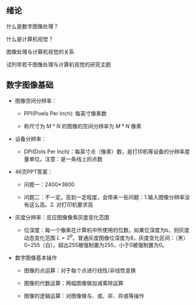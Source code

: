 ## 绪论
什么是数字图像处理？

什么是计算机视觉？

图像处理与计算机视觉的关系

试列举若干图像处理与计算机视觉的研究主题

## 数字图像基础

- 图像空间分辨率：

    - PPI(Pixels Per Inch): 每英寸像素数

    - 称尺寸为 $M*N$ 的图像的空间分辨率为 $M*N$ 像素

- 设备分辨率：

    - DPI(Dots Per Inch)：每英寸点（像素）数，是打印机等设备的分辨率度量单位。注意：是一条线上的点数

- 46页PPT答案：

    - 问题一：2400*3600

    - 问题二：不一定。高到一定程度，会带来一些问题：1.输入图像分辨率没有这么高。2. 对打印机要求高

- 灰度分辨率：反应图像像素灰度变化范围

    - 位深度：每一个像素在计算机中所使用的位数。如果位深度为b，则灰度动态变化范围 $L=2^b$。普通灰度图像位深度为8，灰度变化区间：（黑）0~255（白）。超出255被强制置为255，小于0被强制置为0。

- 数字图像基本操作

    - 图像的点运算：对于每个点进行线性/非线性变换

    - 图像的代数运算：两幅图像做加减乘除运算

    - 图像的逻辑运算：对图像做与、或、非、异或等操作

